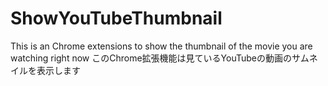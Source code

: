 # ShowYouTubeThumbnail
This is an Chrome extensions to show the thumbnail of the movie you are watching right now
このChrome拡張機能は見ているYouTubeの動画のサムネイルを表示します
